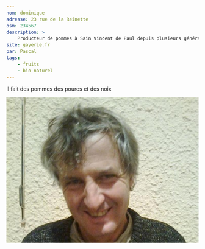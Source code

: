 ```yaml
---
nom: dominique
adresse: 23 rue de la Reinette
osm: 234567
description: >
    Producteur de pommes à Sain Vincent de Paul depuis plusieurs générations
site: gayerie.fr
par: Pascal
tags: 
    - fruits
    - bio naturel
---
```


Il fait des pommes des poures et des noix

![texte alternatif](./media/dominique.jpg)